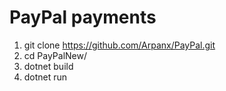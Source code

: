 # PayPal payments
1) git clone https://github.com/Arpanx/PayPal.git
2) cd PayPalNew/
3) dotnet  build
4) dotnet run
